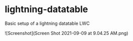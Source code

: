 # lightning-datatable

Basic setup of a lightning datatable LWC

![Screenshot](Screen Shot 2021-09-09 at 9.04.25 AM.png)
